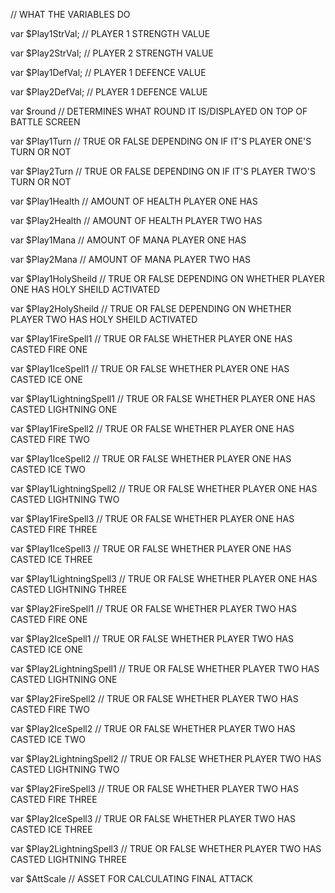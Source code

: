 // WHAT THE VARIABLES DO  




var $Play1StrVal; // PLAYER 1 STRENGTH VALUE

var $Play2StrVal; // PLAYER 2 STRENGTH VALUE



var $Play1DefVal; // PLAYER 1 DEFENCE VALUE

var $Play2DefVal; // PLAYER 1 DEFENCE VALUE



var $round // DETERMINES WHAT ROUND IT IS/DISPLAYED ON TOP OF BATTLE SCREEN



var $Play1Turn // TRUE OR FALSE DEPENDING ON IF IT'S PLAYER ONE'S TURN OR NOT

var $Play2Turn // TRUE OR FALSE DEPENDING ON IF IT'S PLAYER TWO'S TURN OR NOT



var $Play1Health // AMOUNT OF HEALTH PLAYER ONE HAS

var $Play2Health // AMOUNT OF HEALTH PLAYER TWO HAS



var $Play1Mana // AMOUNT OF MANA PLAYER ONE HAS

var $Play2Mana // AMOUNT OF MANA PLAYER TWO HAS



var $Play1HolySheild // TRUE OR FALSE DEPENDING ON WHETHER PLAYER ONE HAS HOLY SHEILD ACTIVATED

var $Play2HolySheild  // TRUE OR FALSE DEPENDING ON WHETHER PLAYER TWO HAS HOLY SHEILD ACTIVATED



var $Play1FireSpell1 // TRUE OR FALSE WHETHER PLAYER ONE HAS CASTED FIRE ONE

var $Play1IceSpell1 // TRUE OR FALSE WHETHER PLAYER ONE HAS CASTED ICE ONE

var $Play1LightningSpell1 // TRUE OR FALSE WHETHER PLAYER ONE HAS CASTED LIGHTNING ONE



var $Play1FireSpell2 // TRUE OR FALSE WHETHER PLAYER ONE HAS CASTED FIRE TWO

var $Play1IceSpell2 // TRUE OR FALSE WHETHER PLAYER ONE HAS CASTED ICE TWO

var $Play1LightningSpell2 // TRUE OR FALSE WHETHER PLAYER ONE HAS CASTED LIGHTNING TWO



var $Play1FireSpell3 // TRUE OR FALSE WHETHER PLAYER ONE HAS CASTED FIRE THREE

var $Play1IceSpell3 // TRUE OR FALSE WHETHER PLAYER ONE HAS CASTED ICE THREE

var $Play1LightningSpell3 // TRUE OR FALSE WHETHER PLAYER ONE HAS CASTED LIGHTNING THREE



var $Play2FireSpell1 // TRUE OR FALSE WHETHER PLAYER TWO HAS CASTED FIRE ONE

var $Play2IceSpell1 // TRUE OR FALSE WHETHER PLAYER TWO HAS CASTED ICE ONE

var $Play2LightningSpell1 // TRUE OR FALSE WHETHER PLAYER TWO HAS CASTED LIGHTNING ONE



var $Play2FireSpell2 // TRUE OR FALSE WHETHER PLAYER TWO HAS CASTED FIRE TWO

var $Play2IceSpell2 // TRUE OR FALSE WHETHER PLAYER TWO HAS CASTED ICE TWO

var $Play2LightningSpell2 // TRUE OR FALSE WHETHER PLAYER TWO HAS CASTED LIGHTNING TWO



var $Play2FireSpell3 // TRUE OR FALSE WHETHER PLAYER TWO HAS CASTED FIRE THREE

var $Play2IceSpell3 // TRUE OR FALSE WHETHER PLAYER TWO HAS CASTED ICE THREE

var $Play2LightningSpell3 // TRUE OR FALSE WHETHER PLAYER TWO HAS CASTED LIGHTNING THREE


var $AttScale // ASSET FOR CALCULATING FINAL ATTACK

